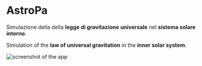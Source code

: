 # AstroPa
Simulazione della della **legge di gravitazione universale** nel **sistema solare interno**.

Simulation of the **law of universal gravitation** in the **inner solar system**.

![screenshot of the app](https://raw.githubusercontent.com/paolpal/AstroPa/master/img/screenshot.png)
